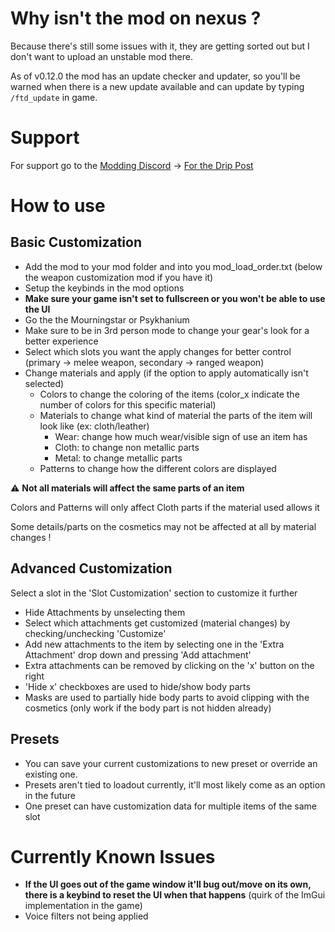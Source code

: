 # Why isn't the mod on nexus ?
Because there's still some issues with it, they are getting sorted out but I don't want to upload an unstable mod there.

As of v0.12.0 the mod has an update checker and updater, so you'll be warned when there is a new update available and can update by typing `/ftd_update` in game.


# Support
For support go to the [Modding Discord](https://discord.gg/rKYWtaDx4D) -> [For the Drip Post](https://discord.com/channels/1048312349867646996/1048318548180738118/1163114688540848169)



# How to use

## Basic Customization
- Add the mod to your mod folder and into you mod_load_order.txt (below the weapon customization mod if you have it)
- Setup the keybinds in the mod options
- **Make sure your game isn't set to fullscreen or you won't be able to use the UI**
- Go the the Mourningstar or Psykhanium
- Make sure to be in 3rd person mode to change your gear's look for a better experience
- Select which slots you want the apply changes for better control (primary -> melee weapon, secondary -> ranged weapon)
- Change materials and apply (if the option to apply automatically isn't selected)
  - Colors to change the coloring of the items (color_x indicate the number of colors for this specific material)
  - Materials to change what kind of material the parts of the item will look like (ex: cloth/leather)
    - Wear: change how much wear/visible sign of use an item has
    - Cloth: to change non metallic parts
    - Metal: to change metallic parts
  - Patterns to change how the different colors are displayed
    
 
:warning: **Not all materials will affect the same parts of an item**

Colors and Patterns will only affect Cloth parts if the material used allows it

Some details/parts on the cosmetics may not be affected at all by material changes !
  

## Advanced Customization

Select a slot in the 'Slot Customization' section to customize it further
- Hide Attachments by unselecting them
- Select which attachments get customized (material changes) by checking/unchecking 'Customize'
- Add new attachments to the item by selecting one in the 'Extra Attachment' drop down and pressing 'Add attachment'
- Extra attachments can be removed by clicking on the 'x' button on the right
- 'Hide x' checkboxes are used to hide/show body parts
- Masks are used to partially hide body parts to avoid clipping with the cosmetics (only work if the body part is not hidden already)


## Presets
- You can save your current customizations to new preset or override an existing one.
- Presets aren't tied to loadout currently, it'll most likely come as an option in the future
- One preset can have customization data for multiple items of the same slot



# Currently Known Issues
- **If the UI goes out of the game window it'll bug out/move on its own, there is a keybind to reset the UI when that happens** (quirk of the ImGui implementation in the game)
- Voice filters not being applied
  
